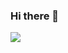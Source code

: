 ### Hi there 👋
<img src="https://github-readme-stats.vercel.app/api?username=soundar-surya&&show_icons=true&hide_border=true" />

